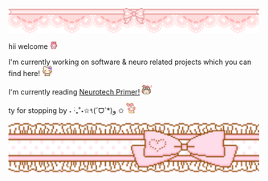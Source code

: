 <p align="left">
  <img src="./img/banner1.gif" width="500">
</p>

hii welcome <img src="./img/welcome.gif" width="15">

I'm currently working on software & neuro related projects 
which you can find here! <img src="./img/nodnod.gif" width="20">

I'm currently reading <a href="https://www.goodreads.com/book/show/59784109-the-neurotech-primer">Neurotech Primer!</a> <img src="./img/yeahhh.webp" width="20">

ty for stopping by ˖ ࣪‧₊˚⋆✩٩(ˊᗜˋ*)و ✩ <img src="./img/bye.gif" width="20">

<p align="left">
  <img src="./img/bannerbottom.gif" width="500">
</p>

